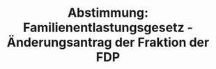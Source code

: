 ---
abstimmung:
  abstimmung: 9
  bundestagssitzung: 89
  legislaturperiode: 19
categories:
- Todo
data:
- title: Abstimmungsergebnis 20190321_6-data.pdf
  url: /res/2021-btw/abstimmungsergebnisse/20190321_6-data.pdf
- title: Abstimmungsergebnis 20190321_6_xls-data.xls
  url: /res/2021-btw/abstimmungsergebnisse/20190321_6_xls-data.xls
- title: Abstimmungsergebnis 20190321_6_xls-datacsv
  url: /res/2021-btw/abstimmungsergebnisse/csv/20190321_6_xls-datacsv
ergebnis:
  afd:
    enthaltung: 2
    gesamt: 91
    ja: 80
    nein: 0
    nichtabgegeben: 9
    ungueltig: 0
  bü90/gr:
    enthaltung: 0
    gesamt: 67
    ja: 57
    nein: 0
    nichtabgegeben: 10
    ungueltig: 0
  cdu/csu:
    enthaltung: 0
    gesamt: 246
    ja: 230
    nein: 0
    nichtabgegeben: 16
    ungueltig: 0
  die linke.:
    enthaltung: 0
    gesamt: 69
    ja: 60
    nein: 0
    nichtabgegeben: 9
    ungueltig: 0
  fdp:
    enthaltung: 0
    gesamt: 80
    ja: 71
    nein: 0
    nichtabgegeben: 9
    ungueltig: 0
  file: 20190321_6_xls-data.xls
  fraktionslos:
    enthaltung: 1
    gesamt: 4
    ja: 1
    nein: 0
    nichtabgegeben: 2
    ungueltig: 0
  spd:
    enthaltung: 0
    gesamt: 152
    ja: 140
    nein: 0
    nichtabgegeben: 12
    ungueltig: 0
layout: abstimmung
links:
- title: Link zu bundestag.de
  url: https://www.bundestag.de/parlament/plenum/abstimmung/abstimmung?id=552
preview: 'Deutscher Bundestag


  89. Sitzung des Deutschen Bundestages

  am Donnerstag, 21. März 2019


  Endgültiges Ergebnis der Namentlichen Abstimmung Nr. 9


  Gesetzentwurf der Bundesregierung

  Entwurf eines Fünften Gesetzes zur Änderung des Marktorganisationsgesetzes

  - Drucksache 19/7836 und 19/8350 -'
tags:
- Todo
title: 'Abstimmung: Familienentlastungsgesetz - Änderungsantrag der Fraktion der FDP'
---